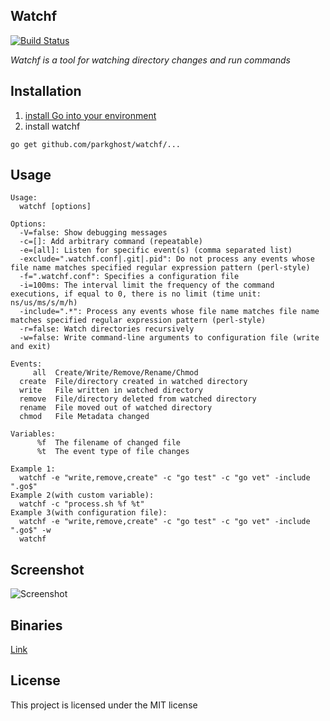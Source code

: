 Watchf
-------
[![Build Status](https://travis-ci.org/parkghost/watchf.png)](https://travis-ci.org/parkghost/watchf)

*Watchf is a tool for watching directory changes and run commands*

Installation
-------
1. [install Go into your environment](http://golang.org/doc/install) 
2. install watchf

```
go get github.com/parkghost/watchf/...
```

Usage
-------

```
Usage:
  watchf [options]

Options:
  -V=false: Show debugging messages
  -c=[]: Add arbitrary command (repeatable)
  -e=[all]: Listen for specific event(s) (comma separated list)
  -exclude=".watchf.conf|.git|.pid": Do not process any events whose file name matches specified regular expression pattern (perl-style)
  -f=".watchf.conf": Specifies a configuration file
  -i=100ms: The interval limit the frequency of the command executions, if equal to 0, there is no limit (time unit: ns/us/ms/s/m/h)
  -include=".*": Process any events whose file name matches file name matches specified regular expression pattern (perl-style)
  -r=false: Watch directories recursively
  -w=false: Write command-line arguments to configuration file (write and exit)

Events:
     all  Create/Write/Remove/Rename/Chmod
  create  File/directory created in watched directory
  write   File written in watched directory
  remove  File/directory deleted from watched directory
  rename  File moved out of watched directory
  chmod   File Metadata changed

Variables:
      %f  The filename of changed file
      %t  The event type of file changes

Example 1:
  watchf -e "write,remove,create" -c "go test" -c "go vet" -include ".go$"
Example 2(with custom variable):
  watchf -c "process.sh %f %t"
Example 3(with configuration file):
  watchf -e "write,remove,create" -c "go test" -c "go vet" -include ".go$" -w
  watchf
```

Screenshot
-------
![Screenshot](http://i.imgur.com/YjVHPky.png)

Binaries
-------
[Link](https://github.com/parkghost/watchf/releases)

License
---------------------

This project is licensed under the MIT license
